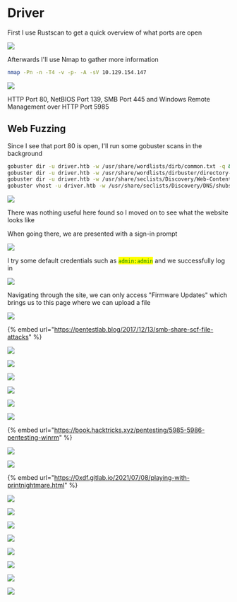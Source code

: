 # Driver

First I use Rustscan to get a quick overview of what ports are open

![](<../../../../.gitbook/assets/image (27).png>)

Afterwards I'll use Nmap to gather more information

```bash
nmap -Pn -n -T4 -v -p- -A -sV 10.129.154.147
```

![](<../../../../.gitbook/assets/image (22) (1).png>)

HTTP Port 80,  NetBIOS Port 139, SMB Port 445 and Windows Remote Management over HTTP Port 5985

## Web Fuzzing

Since I see that port 80 is open, I'll run some gobuster scans in the background

```bash
gobuster dir -u driver.htb -w /usr/share/wordlists/dirb/common.txt -q &\
gobuster dir -u driver.htb -w /usr/share/wordlists/dirbuster/directory-list-2.3-medium.txt -q &\
gobuster dir -u driver.htb -w /usr/share/seclists/Discovery/Web-Content/raft-large-files.txt -q &\
gobuster vhost -u driver.htb -w /usr/share/seclists/Discovery/DNS/shubs-subdomains.txt -q &
```

![](<../../../../.gitbook/assets/image (54).png>)

There was nothing useful here found so I moved on to see what the website looks like

When going there, we are presented with a sign-in prompt

![](<../../../../.gitbook/assets/image (24) (1).png>)

I try some default credentials such as <mark style="color:green;">`admin:admin`</mark> and we successfully log in

![](<../../../../.gitbook/assets/image (41) (1).png>)

Navigating through the site, we can only access "Firmware Updates" which brings us to this page where we can upload a file

![](<../../../../.gitbook/assets/image (20) (1).png>)

{% embed url="https://pentestlab.blog/2017/12/13/smb-share-scf-file-attacks" %}

![](<../../../../.gitbook/assets/image (20).png>)

![](<../../../../.gitbook/assets/image (21).png>)

![](<../../../../.gitbook/assets/image (29).png>)

![](<../../../../.gitbook/assets/image (72).png>)

![](<../../../../.gitbook/assets/image (55).png>)

![](<../../../../.gitbook/assets/image (64).png>)

{% embed url="https://book.hacktricks.xyz/pentesting/5985-5986-pentesting-winrm" %}

![](<../../../../.gitbook/assets/image (7) (1).png>)

![](<../../../../.gitbook/assets/image (33).png>)

{% embed url="https://0xdf.gitlab.io/2021/07/08/playing-with-printnightmare.html" %}

![](<../../../../.gitbook/assets/image (22).png>)

![](<../../../../.gitbook/assets/image (37).png>)

![](<../../../../.gitbook/assets/image (15).png>)

![](<../../../../.gitbook/assets/image (17).png>)

![](<../../../../.gitbook/assets/image (18).png>)

![](<../../../../.gitbook/assets/image (38).png>)

![](<../../../../.gitbook/assets/image (19).png>)

![](<../../../../.gitbook/assets/image (71).png>)
